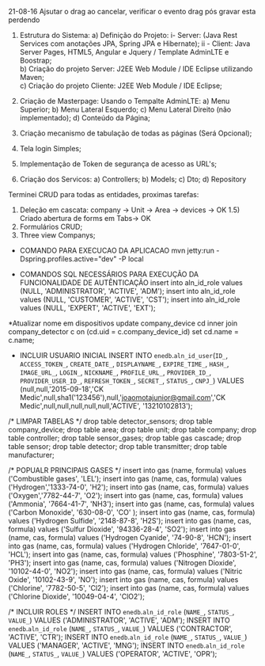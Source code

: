 21-08-16
Ajsutar o drag ao cancelar, verificar o evento drag pós gravar esta perdendo


1) Estrutura do Sistema:
	a) Definição do Projeto: 
		i- Server: (Java Rest Services com anotações JPA, Spring JPA e Hibernate);
		ii - Client: Java Server Pages, HTML5, Angular e Jquery / Template AdminLTE e Boostrap;  
	b) Criação do projeto Server: J2EE Web Module / IDE Eclipse utilizando Maven;		 
	c) Criação do projeto Cliente: J2EE Web Module / IDE Eclipse;

2) Criação de Masterpage: Usando o Tempalte AdminLTE:
	a) Menu Superior;
	b) Menu Lateral Esquerdo;
	c) Menu Lateral Direito (não implementado);
	d) Conteúdo da Página;
	
3) Criação mecanismo de tabulação de todas as páginas (Será Opcional);

4) Tela login Simples;

5) Implementação de Token de segurança de acesso as URL's;

6) Criação dos Servicos:
	a) Controllers;
	b) Models;
	c) Dto;
	d) Repository

Terminei CRUD para todas as entidades, proximas tarefas:

1) Deleção em cascata: company -> Unit -> Area -> devices -> OK
1.5) Criado abertura de forms em Tabs-> OK
2) Formulários CRUD;
3) Three view Companys;
 
 
* COMANDO PARA EXECUCAO DA APLICACAO
mvn jetty:run -Dspring.profiles.active="dev" -P local

* COMANDOS SQL NECESSÁRIOS PARA EXECUÇÃO DA FUNCIONALIDADE DE AUTÊNTICAÇÃO
insert into aln_id_role values (NULL, 'ADMINISTRATOR', 'ACTIVE', 'ADM');
insert into aln_id_role values (NULL, 'CUSTOMER', 'ACTIVE', 'CST');
insert into aln_id_role values (NULL, 'EXPERT', 'ACTIVE', 'EXT');

*Atualizar nome em dispositivos
update company_device cd inner join company_detector c on (cd.uid = c.company_device_id) set cd.name = c.name;

* INCLUIR USUARIO INICIAL
INSERT INTO `enedb`.`aln_id_user`(`ID_`, `ACCESS_TOKEN_`, `CREATE_DATE_`, `DISPLAYNAME_`, `EXPIRE_TIME_`, `HASH_`, `IMAGE_URL_`, `LOGIN_`, `NICKNAME_`, `PROFILE_URL_`, `PROVIDER_ID_`, `PROVIDER_USER_ID_`, `REFRESH_TOKEN_`, `SECRET_`, `STATUS_`, `CNPJ_`) VALUES (null,null,'2015-09-18','CK Medic',null,sha1('123456'),null,'joaomotajunior@gmail.com','CK Medic',null,null,null,null,null,'ACTIVE', '13210102813');

/* LIMPAR TABELAS */
drop table detector_sensors;
drop table company_device;
drop table area;
drop table unit;
drop table company;
drop table controller;
drop table sensor_gases;
drop table gas cascade;
drop table sensor;
drop table detector;
drop table transmitter;
drop table manufacturer;

/* POPUALR PRINCIPAIS GASES */
insert into gas (name, formula) values ('Combustible gases',	'LEL');
insert into gas (name, cas, formula) values ('Hydrogen','1333-74-0',	'H2');
insert into gas (name, cas, formula) values ('Oxygen','7782-44-7',	'O2');
insert into gas (name, cas, formula) values ('Ammonia',	'7664-41-7',			'NH3');
insert into gas (name, cas, formula) values ('Carbon Monoxide',	'630-08-0',	'CO'	);
insert into gas (name, cas, formula) values ('Hydrogen Sulfide', '2148-87-8',	'H2S');
insert into gas (name, cas, formula) values ('Sulfur Dioxide',	'94336-28-4',	'SO2');
insert into gas (name, cas, formula) values ('Hydrogen Cyanide', '74-90-8',	'HCN');
insert into gas (name, cas, formula) values ('Hydrogen Chloride', '7647-01-0',	'HCL');
insert into gas (name, cas, formula) values ('Phosphine', '7803-51-2', 	'PH3');
insert into gas (name, cas, formula) values ('Nitrogen Dioxide', '10102-44-0',	'NO2');
insert into gas (name, cas, formula) values ('Nitric Oxide', '10102-43-9',		'NO');
insert into gas (name, cas, formula) values ('Chlorine', '7782-50-5', 'Cl2');
insert into gas (name, cas, formula) values ('Chlorine Dioxide', '10049-04-4',	'ClO2');

/* INCLUIR ROLES */
INSERT INTO `enedb`.`aln_id_role` (`NAME_`, `STATUS_`, `VALUE_`) VALUES ('ADMINISTRATOR', 'ACTIVE', 'ADM');
INSERT INTO `enedb`.`aln_id_role` (`NAME_`, `STATUS_`, `VALUE_`) VALUES ('CONTRACTOR', 'ACTIVE', 'CTR');
INSERT INTO `enedb`.`aln_id_role` (`NAME_`, `STATUS_`, `VALUE_`) VALUES ('MANAGER', 'ACTIVE', 'MNG');
INSERT INTO `enedb`.`aln_id_role` (`NAME_`, `STATUS_`, `VALUE_`) VALUES ('OPERATOR', 'ACTIVE', 'OPR');

